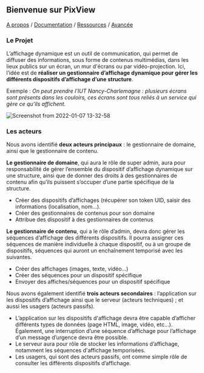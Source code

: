 
## Bienvenue sur PixView

[A propos](about.md) / [Documentation](docs.md) / [Ressources](ressources.md) / [Avancée](avancee.md)

### Le Projet

L’affichage dynamique est un outil de communication, qui permet de diffuser des informations, sous forme de contenus multimédias, dans les lieux publics sur un écran, un mur d'écrans ou par vidéo-projection. Ici, l’idée est de **réaliser un gestionnaire d’affichage dynamique pour gérer les différents dispositifs d’affichage d’une structure**. 

Exemple : *On peut prendre l’IUT Nancy-Charlemagne : plusieurs écrans sont présents dans les couloirs, ces écrans sont tous reliés à un service qui gère ce qu’ils affichent.*

![Screenshot from 2022-01-07 13-32-58](https://user-images.githubusercontent.com/62664334/148545439-26849164-048a-4d48-8a7f-6bf1fd980355.png)

### Les acteurs

Nous avons identifié **deux acteurs principaux** : le gestionnaire de domaine, ainsi que le gestionnaire de contenu.

**Le gestionnaire de domaine**, qui aura le rôle de super admin, aura pour responsabilité de gérer l’ensemble du dispositif d’affichage dynamique sur une structure, ainsi que de donner des droits à des gestionnaires de contenu afin qu’ils puissent s’occuper d’une partie spécifique de la structure.
- Créer des dispositifs d’affichages (récupérer son token UID, saisir des informations (localisation, nom…).
- Créer des gestionnaires de contenus pour son domaine
- Attribue des dispositif à des gestionnaires de contenus

**Le gestionnaire de contenu**, qui a le rôle d’admin, devra donc gérer les séquences d’affichage des différents dispositifs. Il pourra assigner ces séquences de manière individuelle à chaque dispositif, ou à un groupe de dispositifs, séquences qui auront un enchaînement temporisé avec les suivantes.
- Créer des affichages (images, texte, vidéo…)
- Créer des séquences pour un dispositif spécifique
- Envoyer des affiches/séquences pour un dispositif spécifique

Nous avons également identifié **trois acteurs secondaires** : l’application sur les dispositifs d’affichage ainsi que le serveur (acteurs techniques) ; et aussi les usagers (acteurs passifs).

- L’application sur les dispositifs d'affichage devra être capable d’afficher différents types de données (page HTML, image, vidéo, etc…). Également, une interruption d’une séquence d’affichage pour l’affichage d’un message d’urgence devra être possible.
- Le serveur aura pour rôle de stocker les informations d’affichage, notamment les séquences d'affichage temporisées.
- Les usagers, qui sont des acteurs passifs, ont comme simple rôle de consulter les différents dispositifs d’affichage.
